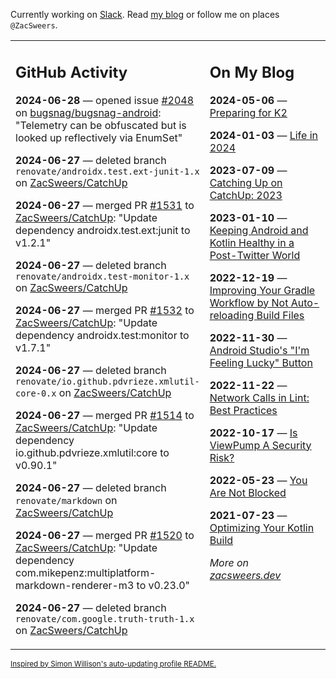 Currently working on [Slack](https://slack.com/). Read [my blog](https://zacsweers.dev/) or follow me on places `@ZacSweers`.

<table><tr><td valign="top" width="60%">

## GitHub Activity
<!-- githubActivity starts -->
**2024-06-28** — opened issue [#2048](https://github.com/bugsnag/bugsnag-android/issues/2048) on [bugsnag/bugsnag-android](https://github.com/bugsnag/bugsnag-android): "Telemetry can be obfuscated but is looked up reflectively via EnumSet"

**2024-06-27** — deleted branch `renovate/androidx.test.ext-junit-1.x` on [ZacSweers/CatchUp](https://github.com/ZacSweers/CatchUp)

**2024-06-27** — merged PR [#1531](https://github.com/ZacSweers/CatchUp/pull/1531) to [ZacSweers/CatchUp](https://github.com/ZacSweers/CatchUp): "Update dependency androidx.test.ext:junit to v1.2.1"

**2024-06-27** — deleted branch `renovate/androidx.test-monitor-1.x` on [ZacSweers/CatchUp](https://github.com/ZacSweers/CatchUp)

**2024-06-27** — merged PR [#1532](https://github.com/ZacSweers/CatchUp/pull/1532) to [ZacSweers/CatchUp](https://github.com/ZacSweers/CatchUp): "Update dependency androidx.test:monitor to v1.7.1"

**2024-06-27** — deleted branch `renovate/io.github.pdvrieze.xmlutil-core-0.x` on [ZacSweers/CatchUp](https://github.com/ZacSweers/CatchUp)

**2024-06-27** — merged PR [#1514](https://github.com/ZacSweers/CatchUp/pull/1514) to [ZacSweers/CatchUp](https://github.com/ZacSweers/CatchUp): "Update dependency io.github.pdvrieze.xmlutil:core to v0.90.1"

**2024-06-27** — deleted branch `renovate/markdown` on [ZacSweers/CatchUp](https://github.com/ZacSweers/CatchUp)

**2024-06-27** — merged PR [#1520](https://github.com/ZacSweers/CatchUp/pull/1520) to [ZacSweers/CatchUp](https://github.com/ZacSweers/CatchUp): "Update dependency com.mikepenz:multiplatform-markdown-renderer-m3 to v0.23.0"

**2024-06-27** — deleted branch `renovate/com.google.truth-truth-1.x` on [ZacSweers/CatchUp](https://github.com/ZacSweers/CatchUp)
<!-- githubActivity ends -->
</td><td valign="top" width="40%">

## On My Blog
<!-- blog starts -->
**2024-05-06** — [Preparing for K2](https://www.zacsweers.dev/preparing-for-k2/)

**2024-01-03** — [Life in 2024](https://www.zacsweers.dev/life-in-2024/)

**2023-07-09** — [Catching Up on CatchUp: 2023](https://www.zacsweers.dev/catching-up-on-catchup-2023/)

**2023-01-10** — [Keeping Android and Kotlin Healthy in a Post-Twitter World](https://www.zacsweers.dev/keeping-android-healthy/)

**2022-12-19** — [Improving Your Gradle Workflow by Not Auto-reloading Build Files](https://www.zacsweers.dev/improving-your-workflow-by-not-auto-reloading-build-files/)

**2022-11-30** — [Android Studio's "I'm Feeling Lucky" Button](https://www.zacsweers.dev/android-studios-im-feeling-lucky-button/)

**2022-11-22** — [Network Calls in Lint: Best Practices](https://www.zacsweers.dev/network-calls-in-lint-best-practices/)

**2022-10-17** — [Is ViewPump A Security Risk?](https://www.zacsweers.dev/is-viewpump-a-security-risk/)

**2022-05-23** — [You Are Not Blocked](https://www.zacsweers.dev/you-are-not-blocked/)

**2021-07-23** — [Optimizing Your Kotlin Build](https://www.zacsweers.dev/optimizing-your-kotlin-build/)
<!-- blog ends -->
_More on [zacsweers.dev](https://zacsweers.dev/)_
</td></tr></table>

<sub><a href="https://simonwillison.net/2020/Jul/10/self-updating-profile-readme/">Inspired by Simon Willison's auto-updating profile README.</a></sub>